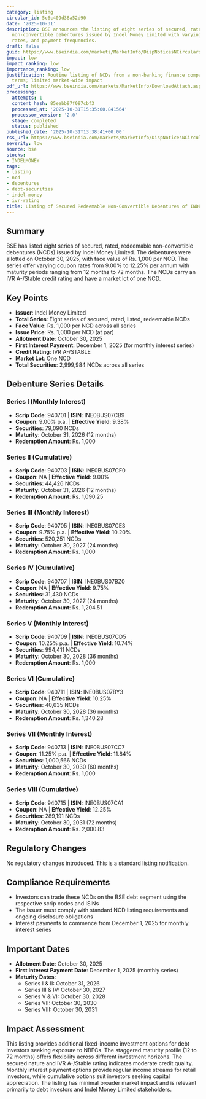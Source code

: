 ```yaml
---
category: listing
circular_id: 5c6c409d38a52d90
date: '2025-10-31'
description: BSE announces the listing of eight series of secured, rated, redeemable
  non-convertible debentures issued by Indel Money Limited with varying tenors, coupon
  rates, and payment frequencies.
draft: false
guid: https://www.bseindia.com/markets/MarketInfo/DispNoticesNCirculars.aspx?Noticeid={3F2E5F86-D242-4E1C-A776-024AD5F1615B}&noticeno=20251031-48&dt=10/31/2025&icount=48&totcount=62&flag=0
impact: low
impact_ranking: low
importance_ranking: low
justification: Routine listing of NCDs from a non-banking finance company with standard
  terms; limited market-wide impact
pdf_url: https://www.bseindia.com/markets/MarketInfo/DownloadAttach.aspx?id=20251031-48&attachedId=20cf59d8-9139-46be-83e1-f328971ab6b0
processing:
  attempts: 1
  content_hash: 85eebb97f097cbf3
  processed_at: '2025-10-31T15:35:00.841564'
  processor_version: '2.0'
  stage: completed
  status: published
published_date: '2025-10-31T13:38:41+00:00'
rss_url: https://www.bseindia.com/markets/MarketInfo/DispNoticesNCirculars.aspx?Noticeid={3F2E5F86-D242-4E1C-A776-024AD5F1615B}&noticeno=20251031-48&dt=10/31/2025&icount=48&totcount=62&flag=0
severity: low
source: bse
stocks:
- INDELMONEY
tags:
- listing
- ncd
- debentures
- debt-securities
- indel-money
- ivr-rating
title: Listing of Secured Redeemable Non-Convertible Debentures of INDEL MONEY LIMITED
---
```


## Summary

BSE has listed eight series of secured, rated, redeemable non-convertible debentures (NCDs) issued by Indel Money Limited. The debentures were allotted on October 30, 2025, with face value of Rs. 1,000 per NCD. The series offer varying coupon rates from 9.00% to 12.25% per annum with maturity periods ranging from 12 months to 72 months. The NCDs carry an IVR A-/Stable credit rating and have a market lot of one NCD.

## Key Points

- **Issuer**: Indel Money Limited
- **Total Series**: Eight series of secured, rated, listed, redeemable NCDs
- **Face Value**: Rs. 1,000 per NCD across all series
- **Issue Price**: Rs. 1,000 per NCD (at par)
- **Allotment Date**: October 30, 2025
- **First Interest Payment**: December 1, 2025 (for monthly interest series)
- **Credit Rating**: IVR A-/STABLE
- **Market Lot**: One NCD
- **Total Securities**: 2,999,984 NCDs across all series

## Debenture Series Details

### Series I (Monthly Interest)
- **Scrip Code**: 940701 | **ISIN**: INE0BUS07CB9
- **Coupon**: 9.00% p.a. | **Effective Yield**: 9.38%
- **Securities**: 79,090 NCDs
- **Maturity**: October 31, 2026 (12 months)
- **Redemption Amount**: Rs. 1,000

### Series II (Cumulative)
- **Scrip Code**: 940703 | **ISIN**: INE0BUS07CF0
- **Coupon**: NA | **Effective Yield**: 9.00%
- **Securities**: 44,426 NCDs
- **Maturity**: October 31, 2026 (12 months)
- **Redemption Amount**: Rs. 1,090.25

### Series III (Monthly Interest)
- **Scrip Code**: 940705 | **ISIN**: INE0BUS07CE3
- **Coupon**: 9.75% p.a. | **Effective Yield**: 10.20%
- **Securities**: 520,251 NCDs
- **Maturity**: October 30, 2027 (24 months)
- **Redemption Amount**: Rs. 1,000

### Series IV (Cumulative)
- **Scrip Code**: 940707 | **ISIN**: INE0BUS07BZ0
- **Coupon**: NA | **Effective Yield**: 9.75%
- **Securities**: 31,430 NCDs
- **Maturity**: October 30, 2027 (24 months)
- **Redemption Amount**: Rs. 1,204.51

### Series V (Monthly Interest)
- **Scrip Code**: 940709 | **ISIN**: INE0BUS07CD5
- **Coupon**: 10.25% p.a. | **Effective Yield**: 10.74%
- **Securities**: 994,411 NCDs
- **Maturity**: October 30, 2028 (36 months)
- **Redemption Amount**: Rs. 1,000

### Series VI (Cumulative)
- **Scrip Code**: 940711 | **ISIN**: INE0BUS07BY3
- **Coupon**: NA | **Effective Yield**: 10.25%
- **Securities**: 40,635 NCDs
- **Maturity**: October 30, 2028 (36 months)
- **Redemption Amount**: Rs. 1,340.28

### Series VII (Monthly Interest)
- **Scrip Code**: 940713 | **ISIN**: INE0BUS07CC7
- **Coupon**: 11.25% p.a. | **Effective Yield**: 11.84%
- **Securities**: 1,000,566 NCDs
- **Maturity**: October 30, 2030 (60 months)
- **Redemption Amount**: Rs. 1,000

### Series VIII (Cumulative)
- **Scrip Code**: 940715 | **ISIN**: INE0BUS07CA1
- **Coupon**: NA | **Effective Yield**: 12.25%
- **Securities**: 289,191 NCDs
- **Maturity**: October 30, 2031 (72 months)
- **Redemption Amount**: Rs. 2,000.83

## Regulatory Changes

No regulatory changes introduced. This is a standard listing notification.

## Compliance Requirements

- Investors can trade these NCDs on the BSE debt segment using the respective scrip codes and ISINs
- The issuer must comply with standard NCD listing requirements and ongoing disclosure obligations
- Interest payments to commence from December 1, 2025 for monthly interest series

## Important Dates

- **Allotment Date**: October 30, 2025
- **First Interest Payment Date**: December 1, 2025 (monthly series)
- **Maturity Dates**: 
  - Series I & II: October 31, 2026
  - Series III & IV: October 30, 2027
  - Series V & VI: October 30, 2028
  - Series VII: October 30, 2030
  - Series VIII: October 30, 2031

## Impact Assessment

This listing provides additional fixed-income investment options for debt investors seeking exposure to NBFCs. The staggered maturity profile (12 to 72 months) offers flexibility across different investment horizons. The secured nature and IVR A-/Stable rating indicates moderate credit quality. Monthly interest payment options provide regular income streams for retail investors, while cumulative options suit investors seeking capital appreciation. The listing has minimal broader market impact and is relevant primarily to debt investors and Indel Money Limited stakeholders.